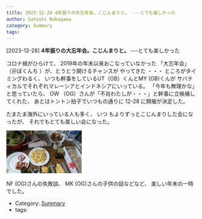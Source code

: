 ```yaml
---
title: 2023-12-28 4年振りの大忘年会。こじんまりと。 ---とても楽しかった
author: Satoshi Nakagawa
category: Summary
tags: 
---
```


[2023-12-28] **4年振りの大忘年会。こじんまりと。**  ---とても楽しかった

 コロナ禍がひらけて、
2019年の年末以来おこなっていなかった
「大忘年会」（＠ぼくんち ）が、とうとう開けるチャンスが
やってきた ・・・
ところがタイミングわるく、
いつも幹事をしているUT（OB）くんとMY (OB)くんが
サバティカルでそれぞれマレーシアとインドネシアにいっている。
「今年も無理かな」と思っていたら、
OW （OG）さんが「不肖わたしが・・・」と幹事に立候補してくれた、
あとはトントン拍子でいつもの通りに 12-28 に開催が決定した。

 たまたま海外にいっている人も多く、
いつ もよりずっとこじんまりした会になったが、
それでもとても楽しい会になった。

<img src="/pict/2023-12-28-pesta-pub.jpg" alt="ごちそうのほんの一部" width="200"/>

 NF (OG)さんの失敗談、
MK (OG)さんの子供の話などなど、
楽しい年末の一時でした。

- Category: [Summary](https://merapano.github.io/categories.html#Summary)
- tags: 
